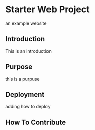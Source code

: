 # Starter Web Project

an example website

## Introduction

This is an introduction

## Purpose

this is a purpuse

## Deployment

adding how to deploy

## How To Contribute

